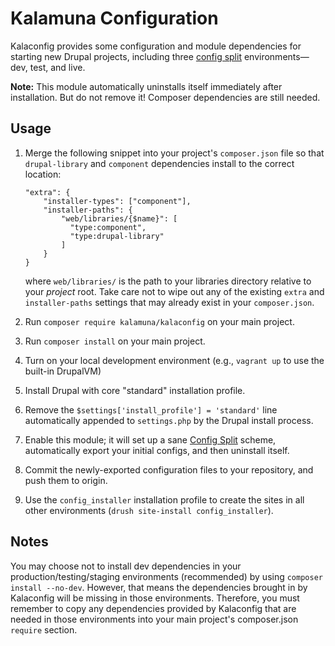 # Kalamuna Configuration
Kalaconfig provides some configuration and module dependencies for starting new Drupal projects, including three [config split](https://www.drupal.org/project/config_split) environments—dev, test, and live.

**Note:** This module automatically uninstalls itself immediately after installation. But do not remove it! Composer dependencies are still needed.

## Usage
1. Merge the following snippet into your project's `composer.json` file so that `drupal-library` and `component` dependencies install to the correct location:

    ```
    "extra": {
        "installer-types": ["component"],
        "installer-paths": {
            "web/libraries/{$name}": [
              "type:component",
              "type:drupal-library"
            ]
        }
    }
    ```
    where `web/libraries/` is the path to your libraries directory relative to your _project_ root. Take care not to wipe out any of the existing `extra` and `installer-paths` settings that may already exist in your `composer.json`.
1. Run `composer require kalamuna/kalaconfig` on your main project.
1. Run `composer install` on your main project.
1. Turn on your local development environment (e.g., `vagrant up` to use the built-in DrupalVM)
1. Install Drupal with core "standard" installation profile.
1. Remove the `$settings['install_profile'] = 'standard'` line automatically appended to `settings.php` by the Drupal install process.
1. Enable this module; it will set up a sane [Config Split](https://www.drupal.org/project/config_split) scheme, automatically export your initial configs, and then uninstall itself.
1. Commit the newly-exported configuration files to your repository, and push them to origin.
1. Use the `config_installer` installation profile to create the sites in all other environments (`drush site-install config_installer`).

## Notes
You may choose not to install dev dependencies in your production/testing/staging environments (recommended) by using `composer install --no-dev`. However, that means the dependencies brought in by Kalaconfig will be missing in those environments. Therefore, you must remember to copy any dependencies provided by Kalaconfig that are needed in those environments into your main project's composer.json `require` section.
